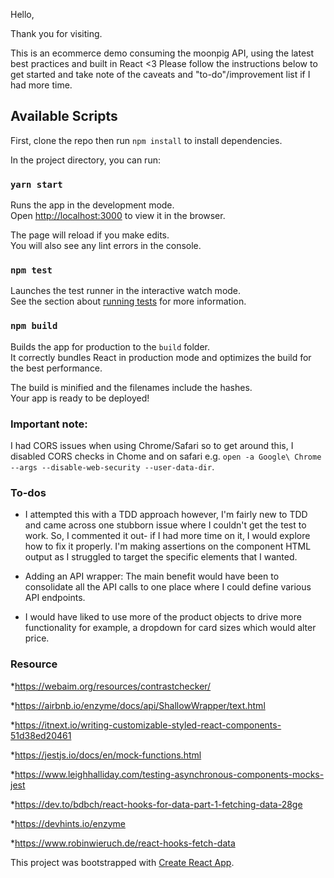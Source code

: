 Hello,

Thank you for visiting. 

This is an ecommerce demo consuming the moonpig API, using the latest best practices and built in React <3
Please follow the instructions below to get started and take note of the caveats and "to-do"/improvement list if I had more time. 

## Available Scripts

First, clone the repo then run `npm install` to install dependencies.

In the project directory, you can run:

### `yarn start`

Runs the app in the development mode.<br />
Open [http://localhost:3000](http://localhost:3000) to view it in the browser.

The page will reload if you make edits.<br />
You will also see any lint errors in the console.

### `npm test`

Launches the test runner in the interactive watch mode.<br />
See the section about [running tests](https://facebook.github.io/create-react-app/docs/running-tests) for more information.

### `npm build`

Builds the app for production to the `build` folder.<br />
It correctly bundles React in production mode and optimizes the build for the best performance.

The build is minified and the filenames include the hashes.<br />
Your app is ready to be deployed!

### Important note:

I had CORS issues when using Chrome/Safari so to get around this, I disabled CORS checks in Chome and on safari e.g. `open -a Google\ Chrome --args --disable-web-security --user-data-dir`. 

### To-dos

* I attempted this with a TDD approach however, I'm fairly new to TDD and came across one stubborn issue where I couldn't get the test to work. So, I commented it out- if I had more time on it, I would explore how to fix it properly. I'm making assertions on the component HTML output as I struggled to target the specific elements that I wanted. 

* Adding an API wrapper: The main benefit would have been to consolidate all the API calls to one place where I could define various API endpoints. 

* I would have liked to use more of the product objects to drive more functionality for example, a dropdown for card sizes which would alter price. 

### Resource
*https://webaim.org/resources/contrastchecker/

*https://airbnb.io/enzyme/docs/api/ShallowWrapper/text.html

*https://itnext.io/writing-customizable-styled-react-components-51d38ed20461

*https://jestjs.io/docs/en/mock-functions.html

*https://www.leighhalliday.com/testing-asynchronous-components-mocks-jest

*https://dev.to/bdbch/react-hooks-for-data-part-1-fetching-data-28ge

*https://devhints.io/enzyme

*https://www.robinwieruch.de/react-hooks-fetch-data


This project was bootstrapped with [Create React App](https://github.com/facebook/create-react-app).
